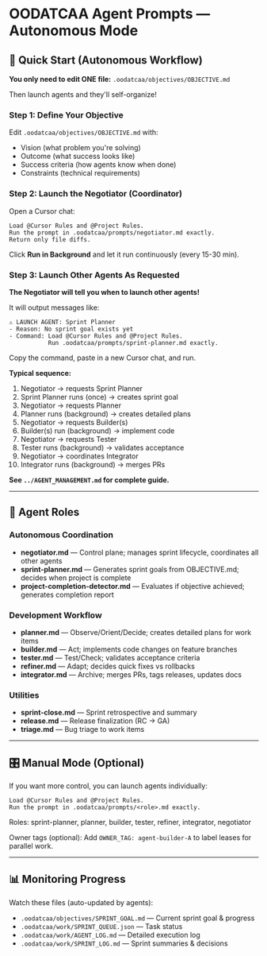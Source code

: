 # OODATCAA Agent Prompts — Autonomous Mode

## 🚀 Quick Start (Autonomous Workflow)

**You only need to edit ONE file:** `.oodatcaa/objectives/OBJECTIVE.md`

Then launch agents and they'll self-organize!

### Step 1: Define Your Objective
Edit `.oodatcaa/objectives/OBJECTIVE.md` with:
- Vision (what problem you're solving)
- Outcome (what success looks like)
- Success criteria (how agents know when done)
- Constraints (technical requirements)

### Step 2: Launch the Negotiator (Coordinator)
Open a Cursor chat:
```
Load @Cursor Rules and @Project Rules. 
Run the prompt in .oodatcaa/prompts/negotiator.md exactly. 
Return only file diffs.
```
Click **Run in Background** and let it run continuously (every 15-30 min).

### Step 3: Launch Other Agents As Requested
**The Negotiator will tell you when to launch other agents!**

It will output messages like:
```
⚠️ LAUNCH AGENT: Sprint Planner
- Reason: No sprint goal exists yet
- Command: Load @Cursor Rules and @Project Rules. 
           Run .oodatcaa/prompts/sprint-planner.md exactly.
```

Copy the command, paste in a new Cursor chat, and run.

**Typical sequence:**
1. Negotiator → requests Sprint Planner
2. Sprint Planner runs (once) → creates sprint goal
3. Negotiator → requests Planner
4. Planner runs (background) → creates detailed plans
5. Negotiator → requests Builder(s)
6. Builder(s) run (background) → implement code
7. Negotiator → requests Tester
8. Tester runs (background) → validates acceptance
9. Negotiator → coordinates Integrator
10. Integrator runs (background) → merges PRs

**See `../AGENT_MANAGEMENT.md` for complete guide.**

---

## 🤖 Agent Roles

### Autonomous Coordination
- **negotiator.md** — Control plane; manages sprint lifecycle, coordinates all other agents
- **sprint-planner.md** — Generates sprint goals from OBJECTIVE.md; decides when project is complete
- **project-completion-detector.md** — Evaluates if objective achieved; generates completion report

### Development Workflow
- **planner.md** — Observe/Orient/Decide; creates detailed plans for work items
- **builder.md** — Act; implements code changes on feature branches
- **tester.md** — Test/Check; validates acceptance criteria
- **refiner.md** — Adapt; decides quick fixes vs rollbacks
- **integrator.md** — Archive; merges PRs, tags releases, updates docs

### Utilities
- **sprint-close.md** — Sprint retrospective and summary
- **release.md** — Release finalization (RC → GA)
- **triage.md** — Bug triage to work items

---

## 🎛 Manual Mode (Optional)

If you want more control, you can launch agents individually:

```
Load @Cursor Rules and @Project Rules. 
Run the prompt in .oodatcaa/prompts/<role>.md exactly.
```

Roles: sprint-planner, planner, builder, tester, refiner, integrator, negotiator

Owner tags (optional): Add `OWNER_TAG: agent-builder-A` to label leases for parallel work.

---

## 📊 Monitoring Progress

Watch these files (auto-updated by agents):
- `.oodatcaa/objectives/SPRINT_GOAL.md` — Current sprint goal & progress
- `.oodatcaa/work/SPRINT_QUEUE.json` — Task status
- `.oodatcaa/work/AGENT_LOG.md` — Detailed execution log
- `.oodatcaa/work/SPRINT_LOG.md` — Sprint summaries & decisions

